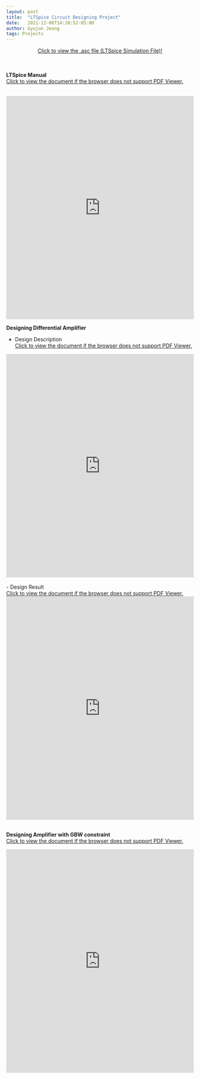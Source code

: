 ```yaml
---
layout: post
title:  "LTSpice Circuit Designing Project"
date:   2021-12-06T14:28:52-05:00
author: Gyujun Jeong
tags: Projects
---
```

<center><a href="https://github.com/gyulab/gyulab.github.io/tree/master/_posts/code/ltspice" target="_blank">Click to view the .asc file (LTSpice Simulation File)!</a></center><br><br>

<b>LTSpice Manual</b><br>
<a href="https://drive.google.com/file/d/1fl6qMCZzgI0OTYU5zf838wo_bJ_lDEaa/preview" target="_blank">Click to view the document if the browser does not support PDF Viewer.</a><br><br>
<iframe src="https://drive.google.com/file/d/1fl6qMCZzgI0OTYU5zf838wo_bJ_lDEaa/preview" style="width:100%; height:600px;" frameborder="0"></iframe>


<b>Designing Differential Amplifier</b><br>
- Design Description<br>
<a href="https://drive.google.com/file/d/10j_MWERRigE3AOJ5yxEsBiehIFo8fM10/preview" target="_blank">Click to view the document if the browser does not support PDF Viewer.</a><br>
<iframe src="https://drive.google.com/file/d/10j_MWERRigE3AOJ5yxEsBiehIFo8fM10/preview" style="width:100%; height:600px;" frameborder="0"></iframe>
<br><br>
- Design Result<br>
<a href="https://drive.google.com/file/d/1kP8968wncdG_QGMkMWfFkD4e_Qh2pvCS/preview" target="_blank">Click to view the document if the browser does not support PDF Viewer.</a><br>
<iframe src="https://drive.google.com/file/d/1kP8968wncdG_QGMkMWfFkD4e_Qh2pvCS/preview" style="width:100%; height:600px;" frameborder="0"></iframe>
<br><br>

<b>Designing Amplifier with GBW constraint</b><br>
<a href="https://drive.google.com/file/d/1VXxIu2l4-5eZe02XpC6QeWy5-r0YZIlL/preview" target="_blank">Click to view the document if the browser does not support PDF Viewer.</a><br>
<iframe src="https://drive.google.com/file/d/1VXxIu2l4-5eZe02XpC6QeWy5-r0YZIlL/preview" style="width:100%; height:600px;" frameborder="0"></iframe>
<br>





